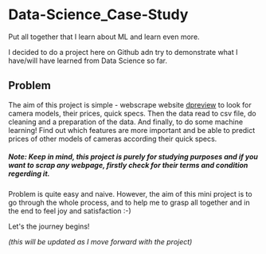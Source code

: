 # Data-Science_Case-Study 
Put all together that I learn about ML and learn even more.

I decided to do a project here on Github adn try to demonstrate what I have/will have learned from Data Science so far.

## Problem
The aim of this project is simple - webscrape website [dpreview](https://www.dpreview.com/) to look for camera models, their prices, quick specs. Then the data read to csv file, do cleaning and a preparation of the data. And finally, to do some machine learning! Find out which features are more important and be able to predict prices of other models of cameras according their quick specs.
##### Note: Keep in mind, this project is purely for studying purposes and if you want to scrap any webpage, firstly check for their terms and condition regerding it. #####

Problem is quite easy and naive. However, the aim of this mini project is to go through the whole process, and to help me to grasp all together and in the end to feel joy and satisfaction :-) 

Let's the journey begins!

_(this will be updated as I move forward with the project)_
